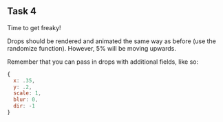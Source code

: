 ## Task 4

Time to get freaky!

Drops should be rendered and animated the same way as before (use the randomize function). However, 5% will be moving upwards.

Remember that you can pass in drops with additional fields, like so:

```js
{
  x: .35,
  y: .2,
  scale: 1,
  blur: 0,
  dir: -1
}
```
